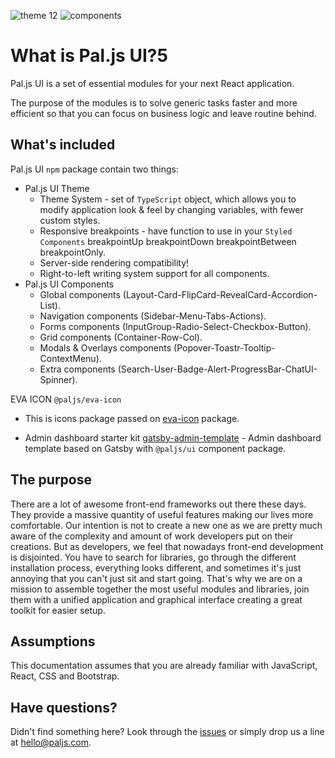 ![theme](./theme.png)
12
![components](./components.png)

# What is Pal.js UI?5

Pal.js UI is a set of essential modules for your next React application.

The purpose of the modules is to solve generic tasks faster and more efficient so that you can focus on business logic and leave routine behind.

## What's included

Pal.js UI `npm` package contain two things:

- Pal.js UI Theme
  - Theme System - set of `TypeScript` object, which allows you to modify application look & feel by changing variables, with fewer custom styles.
  - Responsive breakpoints - have function to use in your `Styled Components` breakpointUp breakpointDown breakpointBetween breakpointOnly.
  - Server-side rendering compatibility!
  - Right-to-left writing system support for all components.
- Pal.js UI Components
  - Global components (Layout-Card-FlipCard-RevealCard-Accordion-List).
  - Navigation components (Sidebar-Menu-Tabs-Actions).
  - Forms components (InputGroup-Radio-Select-Checkbox-Button).
  - Grid components (Container-Row-Col).
  - Modals & Overlays components (Popover-Toastr-Tooltip-ContextMenu).
  - Extra components (Search-User-Badge-Alert-ProgressBar-ChatUI-Spinner).

EVA ICON `@paljs/eva-icon`

- This is icons package passed on [eva-icon](https://akveo.github.io/eva-icons/) package.

- Admin dashboard starter kit [gatsby-admin-template](https://github.com/paljs/gatsby-admin-template) - Admin dashboard template based on Gatsby with `@paljs/ui` component package.

## The purpose

There are a lot of awesome front-end frameworks out there these days.
They provide a massive quantity of useful features making our lives more comfortable.
Our intention is not to create a new one as we are pretty much aware of the complexity and amount of work developers put on their creations.
But as developers, we feel that nowadays front-end development is disjointed.
You have to search for libraries, go through the different installation process, everything looks different, and sometimes it's just annoying that you can't just sit and start going.
That's why we are on a mission to assemble together the most useful modules and libraries, join them with a unified application and graphical interface creating a great toolkit for easier setup.

## Assumptions

This documentation assumes that you are already familiar with JavaScript, React, CSS and Bootstrap.

## Have questions?

Didn't find something here? Look through the [issues](https://github.com/paljs/ui/issues) or simply drop us a line at <hello@paljs.com>.
